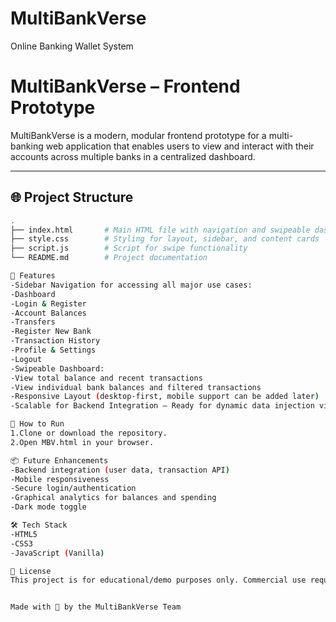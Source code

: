 # MultiBankVerse
Online Banking Wallet System


# MultiBankVerse – Frontend Prototype

MultiBankVerse is a modern, modular frontend prototype for a multi-banking web application that enables users to view and interact with their accounts across multiple banks in a centralized dashboard.

---

## 🌐 Project Structure

```bash
.
├── index.html       # Main HTML file with navigation and swipeable dashboard
├── style.css        # Styling for layout, sidebar, and content cards
├── script.js        # Script for swipe functionality
└── README.md        # Project documentation

🧩 Features
-Sidebar Navigation for accessing all major use cases:
-Dashboard
-Login & Register
-Account Balances
-Transfers
-Register New Bank
-Transaction History
-Profile & Settings
-Logout
-Swipeable Dashboard:
-View total balance and recent transactions
-View individual bank balances and filtered transactions
-Responsive Layout (desktop-first, mobile support can be added later)
-Scalable for Backend Integration — Ready for dynamic data injection via API/backend

🚀 How to Run
1.Clone or download the repository.
2.Open MBV.html in your browser.

📦 Future Enhancements
-Backend integration (user data, transaction API)
-Mobile responsiveness
-Secure login/authentication
-Graphical analytics for balances and spending
-Dark mode toggle

🛠 Tech Stack
-HTML5
-CSS3
-JavaScript (Vanilla)

📄 License
This project is for educational/demo purposes only. Commercial use requires additional considerations for security and compliance.


Made with 💙 by the MultiBankVerse Team